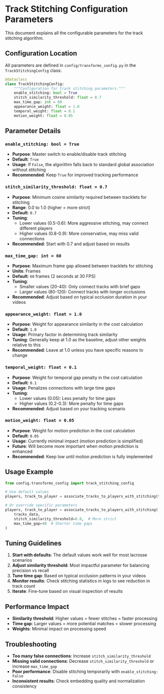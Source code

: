 # Track Stitching Configuration Parameters

This document explains all the configurable parameters for the track stitching algorithm.

## Configuration Location

All parameters are defined in `config/transforms_config.py` in the `TrackStitchingConfig` class:

```python
@dataclass
class TrackStitchingConfig:
    """Configuration for track stitching parameters."""
    enable_stitching: bool = True
    stitch_similarity_threshold: float = 0.7
    max_time_gap: int = 60
    appearance_weight: float = 1.0
    temporal_weight: float = 0.1
    motion_weight: float = 0.05
```

## Parameter Details

### `enable_stitching: bool = True`
- **Purpose**: Master switch to enable/disable track stitching
- **Default**: `True`
- **Usage**: If `False`, the algorithm falls back to standard global association without stitching
- **Recommended**: Keep `True` for improved tracking performance

### `stitch_similarity_threshold: float = 0.7`
- **Purpose**: Minimum cosine similarity required between tracklets for stitching
- **Range**: 0.0 to 1.0 (higher = more strict)
- **Default**: `0.7`
- **Tuning**: 
  - Lower values (0.5-0.6): More aggressive stitching, may connect different players
  - Higher values (0.8-0.9): More conservative, may miss valid connections
- **Recommended**: Start with 0.7 and adjust based on results

### `max_time_gap: int = 60`
- **Purpose**: Maximum frame gap allowed between tracklets for stitching
- **Units**: Frames
- **Default**: `60` frames (2 seconds at 30 FPS)
- **Tuning**:
  - Smaller values (20-40): Only connect tracks with brief gaps
  - Larger values (80-120): Connect tracks with longer occlusions
- **Recommended**: Adjust based on typical occlusion duration in your videos

### `appearance_weight: float = 1.0`
- **Purpose**: Weight for appearance similarity in the cost calculation
- **Default**: `1.0`
- **Usage**: Primary factor in determining track similarity
- **Tuning**: Generally keep at 1.0 as the baseline, adjust other weights relative to this
- **Recommended**: Leave at 1.0 unless you have specific reasons to change

### `temporal_weight: float = 0.1`
- **Purpose**: Weight for temporal gap penalty in the cost calculation
- **Default**: `0.1`
- **Usage**: Penalizes connections with large time gaps
- **Tuning**:
  - Lower values (0.05): Less penalty for time gaps
  - Higher values (0.2-0.3): More penalty for time gaps
- **Recommended**: Adjust based on your tracking scenario

### `motion_weight: float = 0.05`
- **Purpose**: Weight for motion prediction in the cost calculation
- **Default**: `0.05`
- **Usage**: Currently minimal impact (motion prediction is simplified)
- **Future**: Will become more important when motion prediction is enhanced
- **Recommended**: Keep low until motion prediction is fully implemented

## Usage Example

```python
from config.transforms_config import track_stitching_config

# Use default values
players, track_to_player = associate_tracks_to_players_with_stitching(tracks_data)

# Or override specific parameters
players, track_to_player = associate_tracks_to_players_with_stitching(
    tracks_data,
    stitch_similarity_threshold=0.8,  # More strict
    max_time_gap=40  # Shorter time gaps
)
```

## Tuning Guidelines

1. **Start with defaults**: The default values work well for most lacrosse scenarios
2. **Adjust similarity threshold**: Most impactful parameter for balancing precision vs recall
3. **Tune time gap**: Based on typical occlusion patterns in your videos
4. **Monitor results**: Check stitching statistics in logs to see reduction in track count
5. **Iterate**: Fine-tune based on visual inspection of results

## Performance Impact

- **Similarity threshold**: Higher values = fewer stitches = faster processing
- **Time gap**: Larger values = more potential matches = slower processing
- **Weights**: Minimal impact on processing speed

## Troubleshooting

- **Too many false connections**: Increase `stitch_similarity_threshold`
- **Missing valid connections**: Decrease `stitch_similarity_threshold` or increase `max_time_gap`
- **Poor performance**: Disable stitching temporarily with `enable_stitching: False`
- **Inconsistent results**: Check embedding quality and normalization consistency
